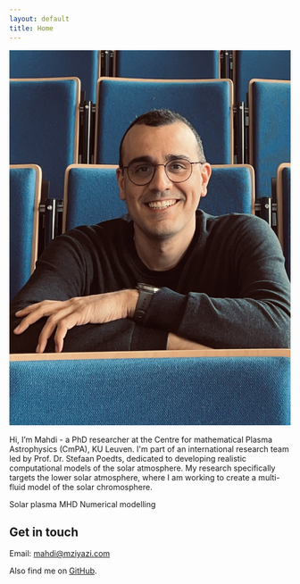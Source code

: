 ```yaml
---
layout: default
title: Home
---
```


<main class="wrap">
  <section id="about">
    <div class="hero">
      <img src="UC.jpeg" alt="Portrait of Mahdi Najafi-Ziyazi" class="avatar" />
      <div>
        <p class="subtitle">
         Hi, I’m Mahdi - a PhD researcher at the Centre for mathematical Plasma Astrophysics (CmPA), KU Leuven. I'm part of an international research team   led by Prof. Dr. Stefaan Poedts, dedicated to developing realistic computational models of the solar atmosphere. My research specifically targets the lower solar atmosphere, where I am working to create a multi-fluid model of the solar chromosphere.
        </p>
        <div class="badges" style="margin-top:14px">
          <span class="badge">Solar plasma</span>
          <span class="badge">MHD</span>
          <span class="badge">Numerical modelling</span>
        </div>
      </div>
    </div>
  </section>

  

  

  <section id="contact">
    <h2>Get in touch</h2>
    <div class="card">
      <p>Email: <a href="mailto:mahdi@mziyazi.com">mahdi@mziyazi.com</a></p>
      <p>Also find me on <a href="https://github.com/mziyazi" target="_blank" rel="noopener">GitHub</a>.</p>
    </div>
  </section>
</main>
